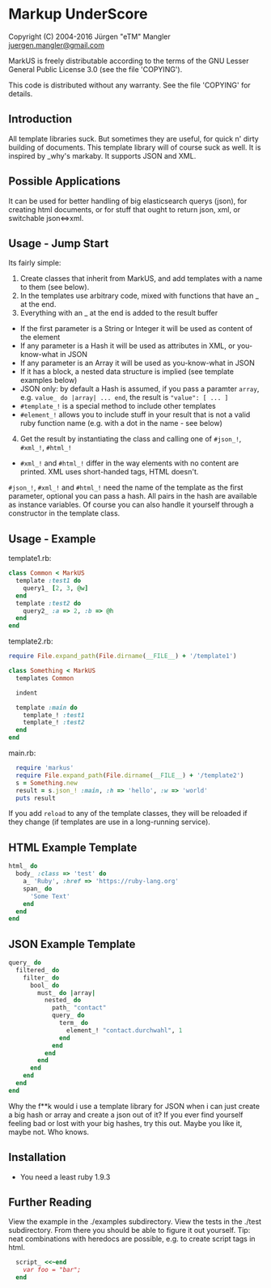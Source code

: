 # Markup UnderScore

Copyright (C) 2004-2016 Jürgen "eTM" Mangler <juergen.mangler@gmail.com>

MarkUS is freely distributable according to the terms of the GNU Lesser General
Public License 3.0 (see the file 'COPYING').

This code is distributed without any warranty. See the file 'COPYING' for
details.

## Introduction

All template libraries suck. But sometimes they are useful, for quick n' dirty
building of documents. This template library will of course suck as well. It is
inspired by _why's markaby. It supports JSON and XML. 

## Possible Applications

It can be used for better handling of big elasticsearch querys (json), for
creating html documents, or for stuff that ought to return json, xml, or
switchable json<=>xml.

## Usage - Jump Start

Its fairly simple:

1. Create classes that inherit from MarkUS, and add templates with a name to them (see below).
2. In the templates use arbitrary code, mixed with functions that have an _ at the end.
3. Everything with an _ at the end is added to the result buffer
  - If the first parameter is a String or Integer it will be used as content of the element
  - If any parameter is a Hash it will be used as attributes in XML, or you-know-what in JSON
  - If any parameter is an Array it will be used as you-know-what in JSON
  - If it has a block, a nested data structure is implied (see template examples below)
  - JSON only: by default a Hash is assumed, if you pass a paramter `array`, e.g. `value_ do |array| ... end`, the result is `"value": [ ... ]`
  - `#template_!` is a special method to include other templates
  - `#element_!` allows you to include stuff in your result that is not a valid ruby function name (e.g. with a dot in the name - see below)
4. Get the result by instantiating the class and calling one of `#json_!`, `#xml_!`, `#html_!`
  - `#xml_!` and `#html_!` differ in the way elements with no content are printed. XML uses short-handed tags, HTML doesn't.

`#json_!`, `#xml_!` and `#html_!` need the name of the template as
the first parameter, optional you can pass a hash. All pairs in the hash are
available as instance variables. Of course you can also handle it yourself through a
constructor in the template class.

## Usage - Example

template1.rb:

```ruby
class Common < MarkUS
  template :test1 do
    query1_ [2, 3, @w]
  end
  template :test2 do
    query2_ :a => 2, :b => @h
  end
end
```

template2.rb:

```ruby
require File.expand_path(File.dirname(__FILE__) + '/template1')

class Something < MarkUS
  templates Common

  indent

  template :main do
    template_! :test1
    template_! :test2
  end
end
```

main.rb:

```ruby
  require 'markus'
  require File.expand_path(File.dirname(__FILE__) + '/template2')
  s = Something.new
  result = s.json_! :main, :h => 'hello', :w => 'world'
  puts result
```

If you add `reload` to any of the template classes, they will be reloaded if
they change (if templates are use in a long-running service).

## HTML Example Template

```ruby
html_ do
  body_ :class => 'test' do
    a_ 'Ruby', :href => 'https://ruby-lang.org'
    span_ do
      'Some Text'
    end
  end
end
```

## JSON Example Template

```ruby
query_ do
  filtered_ do
    filter_ do
      bool_ do
        must_ do |array|
          nested_ do
            path_ "contact"
            query_ do
              term_ do
                element_! "contact.durchwahl", 1
              end
            end
          end
        end
      end
    end
  end
end
```

Why the f**k would i use a template library for JSON when i can just create a
big hash or array and create a json out of it? If you ever find yourself
feeling bad or lost with your big hashes, try this out. Maybe you like it,
maybe not. Who knows.

## Installation

* You need a least ruby 1.9.3

## Further Reading

View the example in the ./examples subdirectory. View the tests in the ./test
subdirectory. From there you should be able to figure it out yourself. Tip:
neat combinations with heredocs are possible, e.g. to create script tags in
html.

```ruby
  script_ <<~end
    var foo = "bar";
  end
```
